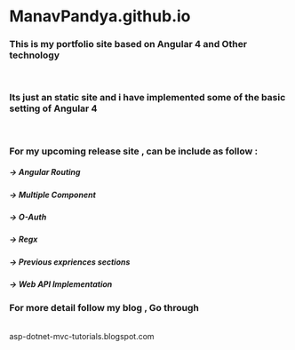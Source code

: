 # ManavPandya.github.io

<h3>This is my portfolio site based on Angular 4 and Other technology</h3></br>

<h3>Its just an static site and i have implemented some of the basic setting of Angular 4</h3> </br>

<h3>For my upcoming release site , can be include as follow :</h3>

<h5>-> Angular Routing</h5>
<h5>-> Multiple Component</h5>
<h5>-> O-Auth</h5>
<h5>-> Regx</h5>
<h5>-> Previous expriences sections</h5>
<h5>-> Web API Implementation</h5>

<h3>For more detail follow my blog , Go through </h3></br>
asp-dotnet-mvc-tutorials.blogspot.com


